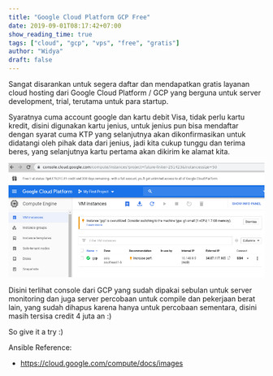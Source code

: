 ```yaml
---
title: "Google Cloud Platform GCP Free"
date: 2019-09-01T08:17:42+07:00
show_reading_time: true
tags: ["cloud", "gcp", "vps", "free", "gratis"]
author: "Widya"
draft: false
---
```


Sangat disarankan untuk segera daftar dan mendapatkan gratis layanan cloud hosting dari Google Cloud Platform / GCP yang berguna untuk server development, trial, terutama untuk para startup.

Syaratnya cuma account google dan kartu debit Visa, tidak perlu kartu kredit, disini digunakan kartu jenius, untuk jenius pun bisa mendaftar dengan syarat cuma KTP yang selanjutnya akan dikonfirmasikan untuk didatangi oleh pihak data dari jenius, jadi kita cukup tunggu dan terima beres, yang selanjutnya kartu pertama akan dikirim ke alamat kita.

![git-merge-1](/images/2019/gcp-console.png)

Disini terlihat console dari GCP yang sudah dipakai sebulan untuk server monitoring dan juga server percobaan untuk compile dan pekerjaan berat lain, yang sudah dihapus karena hanya untuk percobaan sementara, disini masih tersisa credit 4 juta an :)

So give it a try :)

Ansible Reference:

* https://cloud.google.com/compute/docs/images
